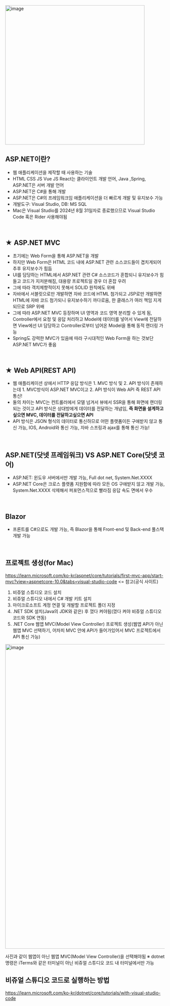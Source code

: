 <img width="440" alt="image" src="https://github.com/user-attachments/assets/b30e2b2f-1462-4757-ab0e-1d9dcc502eb7" />

<br>

## ASP.NET이란?
-  웹 애플리케이션을 제작할 때 사용하는 기술
- HTML CSS JS Vue JS React는 클라이언트 개발 언어, Java ,Spring, ASP.NET은 서버 개발 언어
- ASP.NET은 C#을 통해 개발
- ASP.NET은 C#의 프레임워크임 애플리케이션을 더 빠르게 개발 및 유지보수 가능
- 개발도구: Visual Studio, DB: MS SQL
- Mac은 Visual Studio를 2024년 8월 31일자로 종료했으므로 Visual Studio Code 혹은 Rider 사용해야됨

<br>

## ★ ASP.NET MVC
- 초기에는 Web Form을 통해 ASP.NET을 개발
- 하지만 Web Form은 HTML 코드 내에 ASP.NET 관련 소스코드들이 겹치게되어 추후 유지보수가 힘듬
- UI를 담당하는 HTML에서 ASP.NET 관련 C# 소스코드가 혼합되니 유지보수가 힘들고 코드가 지저분해짐, 대용량 프로젝트일 경우 더 혼잡 우려
- 그에 따라 객치제향적이지 못해서 SOLID 원칙에도 위배
- 자바에서 서블릿으로만 개발하면 자바 코드에 HTML 첨가되고 JSP로만 개발하면 HTML에 자바 코드 첨가되니 유지보수하기 까다로움, 한 클래스가 여러 책임 지게되므로 SRP 위배
- 그에 따라 ASP.NET MVC 등장하며 UI 영역과 코드 영역 분리할 수 있게 됨, Controller에서 요청 및 응답 처리하고 Model에 데이터를 넣어서 View에 전달하면 View에선 UI 담당하고 Controller로부터 넘어온 Model을 통해 동적 랜더링 가능
- Spring도 강력한 MVC가 있음에 따라 구시대적인 Web Form을 하는 것보단 ASP.NET MVC가 좋음

<br>

## ★ Web API(REST API)
- 웹 애플리케이션 상에서 HTTP 응답 방식은 1. MVC 방식 및 2. API 방식이 존재하는데 1. MVC방식이 ASP.NET MVC이고 2. API 방식이 Web API 즉 REST API 통신!
- 둘의 차이는 MVC는 컨트롤러에서 모델 넘겨서 뷰에서 SSR을 통해 화면에 랜더링되는 것이고 API 방식은 상대방에게 데이터를 전달하는 개념임, **즉 화면을 설계하고 싶으면 MVC, 데이터를 전달하고싶으면 API**
- API 방식은 JSON 형식의 데이터로 통신하므로 어떤 플랫폼이든 구애받지 않고 통신 가능, IOS, Android와 통신 가능, 자바 스프링과 ajax를 통해 통신 가능!

<br>

## ASP.NET(닷넷 프레임워크) VS ASP.NET Core(닷넷 코어)
- ASP.NET: 윈도우 서버에서만 개발 가능, Full dot net, System.Net.XXXX
- ASP.NET Core은 크로스 플랫폼 지원함에 따라 모든 OS 구애받지 않고 개발 가능, System.Net.XXXX 삭제해서 퍼포먼스적으로 빨라짐 응답 속도 면에서 우수

<br>

## Blazor
- 프론트를 C#으로도 개발 가능, 즉 Blazor을 통해 Front-end 및 Back-end 풀스택 개발 가능

<br>

## 프로젝트 생성(for Mac)
https://learn.microsoft.com/ko-kr/aspnet/core/tutorials/first-mvc-app/start-mvc?view=aspnetcore-10.0&tabs=visual-studio-code <= 참고(공식 사이트)
1. 비쥬얼 스튜디오 코드 설치
2. 비쥬얼 스튜디오 내에서 C# 개발 키트 설치
3. 마이크로소프트 계정 연결 및 개발할 프로젝트 폴더 지정
4. .NET SDK 설치(Java의 JDK와 같은) 후 껐다 켜야됨(껐다 켜야 비쥬얼 스튜디오 코드와 SDK 연동)
5. .NET Core 웹앱 MVC(Model View Controller) 프로젝트 생성(웹앱 API가 아닌 웹앱 MVC 선택하기, 어차피 MVC 안에 API가 들어가있어서 MVC 프로젝트에서 API 통신 가능)
<img width="961" alt="image" src="https://github.com/user-attachments/assets/1756426b-4dfb-45cd-847b-35cee562602d" />

사진과 같이 웹앱이 아닌 웹앱 MVC(Model View Controller)을 선택해야됨
※ dotnet 명령은 iTerms와 같은 터미널이 아닌 비쥬얼 스튜디오 코드 내 터미널에서만 가능


## 비쥬얼 스튜디오 코드로 실행하는 방법
https://learn.microsoft.com/ko-kr/dotnet/core/tutorials/with-visual-studio-code
